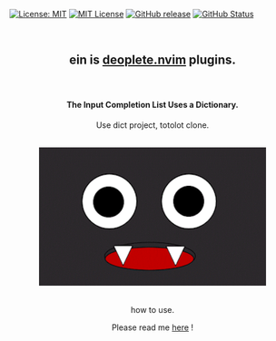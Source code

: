 [![License: MIT](https://img.shields.io/badge/License-MIT-yellow.svg)](https://opensource.org/licenses/MIT) [![MIT
License](http://img.shields.io/badge/license-MIT-blue.svg?style=flat)](
LICENSE) [![GitHub release](https://img.shields.io/github/release/takkii/ein.svg?style=flat)](GitHub) [![GitHub Status](https://img.shields.io/github/last-commit/takkii/ein.svg?style=flat)](GitHub)

<br />

<div align="center">
  <h2><p>ein is <a href="https://github.com/Shougo/deoplete.nvim">deoplete.nvim</a> plugins.</p></h2>
</div>

<br />

<div align="center">
  <h4><p>The Input Completion List Uses a Dictionary.</p></h4>
  <p>Use dict project, totolot clone.</p>
</div>

<br />

<div align="center">
  <img src="https://github.com/takkii/photo/blob/main/images/real.gif" alt="ein images" title="logo">
</div>

<br />

<div align="center">
  <p>how to use.</p>
</div>

<div align="center">
   <p>Please read me <a href="https://github.com/takkii/ein/wiki/manual">here</a> !</p>
</div>

<br />
